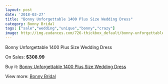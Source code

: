 ```yaml
---
layout: post
date: '2018-03-27'
title: "Bonny Unforgettable 1400 Plus Size Wedding Dress"
category: Bonny Bridal
tags: ["sale","wedding","unique","bonny","crazy"]
image: http://img.eudances.com/726-thickbox_default/bonny-unforgettable-1400-plus-size-wedding-dress.jpg
---
```

Bonny Unforgettable 1400 Plus Size Wedding Dress

On Sales: **$308.99**
<a href="https://www.eudances.com/en/bonny-bridal/233-bonny-unforgettable-1400-plus-size-wedding-dress.html"><amp-img layout="responsive" width="600" height="600" src="//img.eudances.com/726-thickbox_default/bonny-unforgettable-1400-plus-size-wedding-dress.jpg" alt="Bonny Unforgettable 1400 Plus Size Wedding Dress 0" /></a>
<a href="https://www.eudances.com/en/bonny-bridal/233-bonny-unforgettable-1400-plus-size-wedding-dress.html"><amp-img layout="responsive" width="600" height="600" src="//img.eudances.com/727-thickbox_default/bonny-unforgettable-1400-plus-size-wedding-dress.jpg" alt="Bonny Unforgettable 1400 Plus Size Wedding Dress 1" /></a>

Buy it: [Bonny Unforgettable 1400 Plus Size Wedding Dress](https://www.eudances.com/en/bonny-bridal/233-bonny-unforgettable-1400-plus-size-wedding-dress.html "Bonny Unforgettable 1400 Plus Size Wedding Dress")

View more: [Bonny Bridal](https://www.eudances.com/en/3-bonny-bridal "Bonny Bridal")